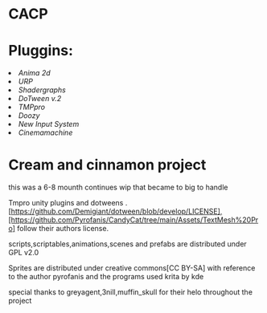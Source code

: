 # CACP

<h1><b>Pluggins:</h1></b>
<list>
 <i>
 <li>Anima 2d
 <li>URP
 <li>Shadergraphs 
 <li>DoTween v.2
<li>TMPpro
<li>Doozy
<li>New Input System
 <li>Cinemamachine
 </i>
</list>

# Cream and cinnamon project

this was a 6-8 mounth continues wip that became to big to handle

Tmpro  unity plugins and dotweens
.[https://github.com/Demigiant/dotween/blob/develop/LICENSE],[https://github.com/Pyrofanis/CandyCat/tree/main/Assets/TextMesh%20Pro] follow their authors license.

scripts,scriptables,animations,scenes and prefabs are distributed under GPL v2.0

Sprites are distributed under creative commons[CC BY-SA] with reference to the author pyrofanis
and the programs used krita by kde

special thanks to greyagent,3nill,muffin_skull for their helo throughout the project
